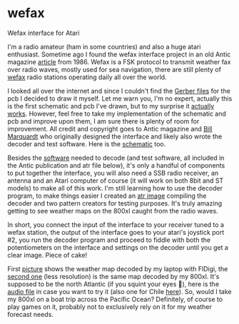 # wefax
Wefax interface for Atari

I'm a radio amateur (ham in some countries) and also a huge atari enthusiast. Sometime ago I found the wefax interface project in an old Antic magazine <a href="https://www.atarimagazines.com/v5n5/wefaxinterface.html">article</a> from 1986. Wefax is a FSK protocol to transmit weather fax over radio waves, mostly used for sea navigation, there are still plenty of <a href="https://weatherfax.com/stations/">wefax</a> radio stations operating daily all over the world.

I looked all over the internet and since I couldn't find the <a href="https://github.com/fcordov/wefax/blob/main/Gerber_wefax-interface_PCB_wefax-interface_2024-03-15b.zip">Gerber files</a> for the pcb I decided to draw it myself. Let me warn you, I'm no expert, actually this is the first schematic and pcb I've drawn, but to my surprise it <a href="https://github.com/fcordov/wefax/blob/main/434384029_10161609972608217_6442181129421848494_n.jpg">actually works</a>. However, feel free to take my implementation of the schematic and pcb and improve upon them, I am sure there is plenty of room for improvement. All credit and copyright goes to Antic magazine and <a href="https://www.atarimagazines.com/index/index.php?author=Bill+Marquardt&mag=antic">Bill Marquardt</a> who originally designed the interface and likely also wrote the decoder and test software. Here is the <a href="https://github.com/fcordov/wefax/blob/main/Schematic_wefax-interface_2024-03-31.pdf">schematic</a> too.

Besides the <a href="https://www.atarimagazines.com/v5n5/wefaxdecoder.html">software</a> needed to decode (and test software, all included in the Antic publication and atr file below), it's only a handful of components to put together the interface, you will also need a SSB radio receiver, an antenna and an Atari computer of course (it will work on both 8bit and ST models) to make all of this work. I'm still learning how to use the decoder program, to make things easier I created an <a href="https://github.com/fcordov/wefax/blob/main/wefax_comp.atr">atr image</a>  compiling the decoder and two pattern creators for testing purposes. It's truly  amazing getting to see weather maps on the 800xl caught from the radio waves.

In short, you connect the input of the interface to your receiver tuned to a wefax station, the output of the interface goes to your atari's joystick port #2, you run the decoder program and proceed to fiddle with both the potentiometers on the interface and settings on the decoder until you get a clear image. Piece of cake!

First <a href="https://github.com/fcordov/wefax/blob/main/434399756_10161609972643217_3180203896414987201_n.jpg">picture</a> shows the weather map decoded by my laptop with FlDigi, the <a href="https://github.com/fcordov/wefax/blob/main/434385109_10161609972668217_2253848846511608338_n.jpg">second one</a> (less resolution) is the same map decoded by my 800xl. It's supposed to be the north Atlantic (if you squint your eyes 🙂), here is the <a href="https://github.com/fcordov/wefax/blob/main/irish%20wefax.mp3">audio file</a> in case you want to try it (also one for Chile <a href="https://github.com/fcordov/wefax/blob/main/chile%20wefax.mp3">here</a>). So, would I take my 800xl on a boat trip across the Pacific Ocean? Definitely, of course to play games on it, probably not to exclusively rely on it for my weather forecast needs.
